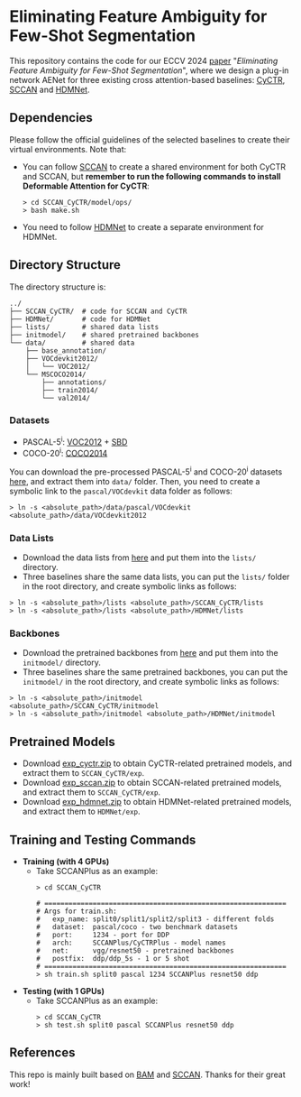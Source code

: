 # Eliminating Feature Ambiguity for Few-Shot Segmentation

This repository contains the code for our ECCV 2024 [paper]() "*Eliminating Feature Ambiguity for Few-Shot Segmentation*", where we design a plug-in network AENet for three existing cross attention-based baselines: [CyCTR](https://github.com/YanFangCS/CyCTR-Pytorch), [SCCAN](https://github.com/Sam1224/SCCAN) and [HDMNet](https://github.com/Pbihao/HDMNet).

## Dependencies

Please follow the official guidelines of the selected baselines to create their virtual environments. Note that:
- You can follow [SCCAN](https://github.com/Sam1224/SCCAN) to create a shared environment for both CyCTR and SCCAN, but **remember to run the following commands to install Deformable Attention for CyCTR**:
  ```
  > cd SCCAN_CyCTR/model/ops/
  > bash make.sh
  ```
- You need to follow [HDMNet](https://github.com/Pbihao/HDMNet) to create a separate environment for HDMNet.

## Directory Structure

The directory structure is:

    ../
    ├── SCCAN_CyCTR/  # code for SCCAN and CyCTR
    ├── HDMNet/       # code for HDMNet
    ├── lists/        # shared data lists
    ├── initmodel/    # shared pretrained backbones
    └── data/         # shared data
        ├── base_annotation/
        ├── VOCdevkit2012/
        │   └── VOC2012/
        └── MSCOCO2014/           
            ├── annotations/
            ├── train2014/
            └── val2014/

### Datasets

- PASCAL-5<sup>i</sup>:  [VOC2012](http://host.robots.ox.ac.uk/pascal/VOC/voc2012/) + [SBD](http://home.bharathh.info/pubs/codes/SBD/download.html)
- COCO-20<sup>i</sup>:  [COCO2014](https://cocodataset.org/#download)

You can download the pre-processed PASCAL-5<sup>i</sup> and COCO-20<sup>i</sup> datasets [here](https://entuedu-my.sharepoint.com/:f:/g/personal/qianxion001_e_ntu_edu_sg/ErEg1GJF6ldCt1vh00MLYYwBapLiCIbd-VgbPAgCjBb_TQ?e=ibJ4DM), and extract them into `data/` folder. Then, you need to create a symbolic link to the `pascal/VOCdevkit` data folder as follows:
```
> ln -s <absolute_path>/data/pascal/VOCdevkit <absolute_path>/data/VOCdevkit2012
```

### Data Lists

- Download the data lists from [here](https://entuedu-my.sharepoint.com/:u:/g/personal/qianxion001_e_ntu_edu_sg/Eateth41QipCrBTv3e8bkKYBzj2jfLO6u9ShC55l0ARLtA?e=8uFgtC) and put them into the `lists/` directory.
- Three baselines share the same data lists, you can put the `lists/` folder in the root directory, and create symbolic links as follows:
```
> ln -s <absolute_path>/lists <absolute_path>/SCCAN_CyCTR/lists
> ln -s <absolute_path>/lists <absolute_path>/HDMNet/lists
```

### Backbones

- Download the pretrained backbones from [here](https://entuedu-my.sharepoint.com/:u:/g/personal/qianxion001_e_ntu_edu_sg/EaAPysvXJbZGuCpZqN1BtEkBOiAeuE6cln6hD2hGJOvgKA?e=kzZHLf) and put them into the `initmodel/` directory.
- Three baselines share the same pretrained backbones, you can put the `initmodel/` in the root directory, and create symbolic links as follows:
```
> ln -s <absolute_path>/initmodel <absolute_path>/SCCAN_CyCTR/initmodel
> ln -s <absolute_path>/initmodel <absolute_path>/HDMNet/initmodel
```

## Pretrained Models

- Download [exp_cyctr.zip](https://entuedu-my.sharepoint.com/:u:/g/personal/qianxion001_e_ntu_edu_sg/EUrFo0U_0n9KhUYagPNmPo8BYmt68hNDYCeY8f6I5g1igQ?e=JZaHJD) to obtain CyCTR-related pretrained models, and extract them to `SCCAN_CyCTR/exp`.
- Download [exp_sccan.zip](https://entuedu-my.sharepoint.com/:u:/g/personal/qianxion001_e_ntu_edu_sg/Eeoyp3enpKRFiiAxxlyq-bsBatvlFDZx6eMLzvHgNjiG1g?e=evIuEs) to obtain SCCAN-related pretrained models, and extract them to `SCCAN_CyCTR/exp`.
- Download [exp_hdmnet.zip](https://entuedu-my.sharepoint.com/:u:/g/personal/qianxion001_e_ntu_edu_sg/ERnKxHBd9o1NiG_QvWKix9gBIcELffIrIOTaHGP9lEYYSg?e=jMoBxe) to obtain HDMNet-related pretrained models, and extract them to `HDMNet/exp`.

## Training and Testing Commands

- **Training (with 4 GPUs)**
  - Take SCCANPlus as an example:
    ```
    > cd SCCAN_CyCTR
    
    # ============================================================
    # Args for train.sh:
    #   exp_name: split0/split1/split2/split3 - different folds
    #   dataset:  pascal/coco - two benchmark datasets
    #   port:     1234 - port for DDP
    #   arch:     SCCANPlus/CyCTRPlus - model names
    #   net:      vgg/resnet50 - pretrained backbones
    #   postfix:  ddp/ddp_5s - 1 or 5 shot
    # ============================================================
    > sh train.sh split0 pascal 1234 SCCANPlus resnet50 ddp
    ```
- **Testing (with 1 GPUs)**
  - Take SCCANPlus as an example:
    ```
    > cd SCCAN_CyCTR
    > sh test.sh split0 pascal SCCANPlus resnet50 ddp
    ```

## References

This repo is mainly built based on [BAM](https://github.com/chunbolang/BAM) and [SCCAN](https://github.com/sam1224/SCCAN). Thanks for their great work!

